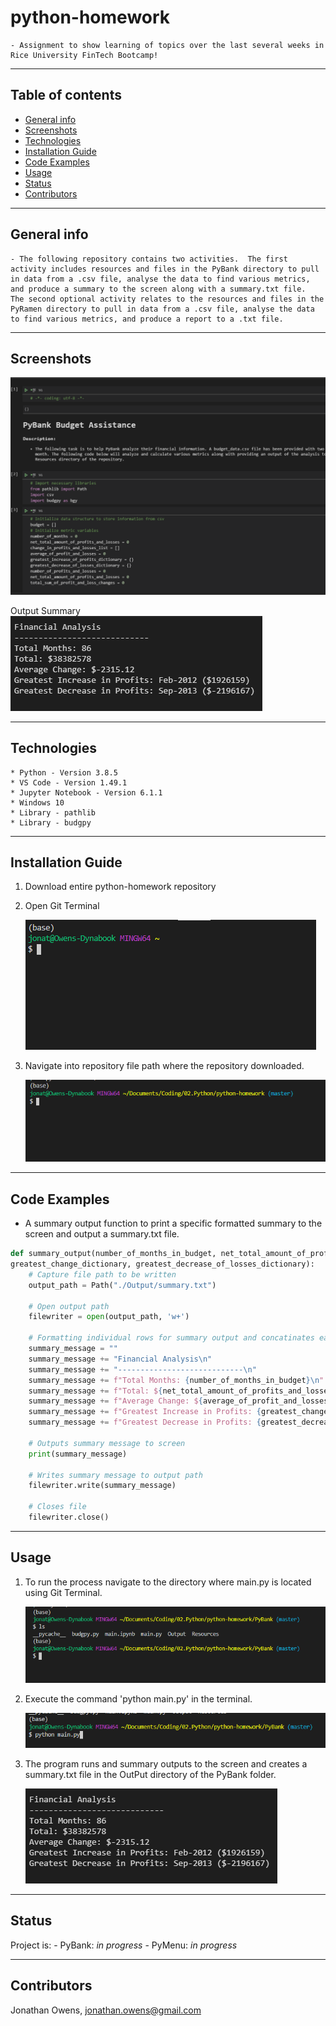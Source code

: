 # python-homework
    - Assignment to show learning of topics over the last several weeks in Rice University FinTech Bootcamp!

---

## Table of contents
* [General info](#general-info)
* [Screenshots](#screenshots)
* [Technologies](#technologies)
* [Installation Guide](#installation-guide)
* [Code Examples](#code-examples)
* [Usage](#usage)
* [Status](#status)
* [Contributors](#contributors)

---

## General info
    - The following repository contains two activities.  The first activity includes resources and files in the PyBank directory to pull in data from a .csv file, analyse the data to find various metrics, and produce a summary to the screen along with a summary.txt file.  The second optional activity relates to the resources and files in the PyRamen directory to pull in data from a .csv file, analyse the data to find various metrics, and produce a report to a .txt file.

---

## Screenshots
![PyBank Initial Run](./Images/PyBank_Initial_Run.png)

Output Summary
![PyBank Run Summary](./Images/PyBank_Output_Summary.png)

---

## Technologies
    * Python - Version 3.8.5
    * VS Code - Version 1.49.1
    * Jupyter Notebook - Version 6.1.1
    * Windows 10
    * Library - pathlib
    * Library - budgpy

---

## Installation Guide
1. Download entire python-homework repository
2. Open Git Terminal
    
    ![Open Git Terminal](./Images/PyBank_Open_Git_Terminal.png)

3. Navigate into repository file path where the repository downloaded.

    ![Navigate to Repository](./Images/PyBank_Navigate_Into_Repo.png)

---

## Code Examples
- A summary output function to print a specific formatted summary to the screen and output a summary.txt file.

``` python
def summary_output(number_of_months_in_budget, net_total_amount_of_profits_and_losses, average_of_profit_and_losses, 
greatest_change_dictionary, greatest_decrease_of_losses_dictionary):
    # Capture file path to be written
    output_path = Path("./Output/summary.txt")

    # Open output path 
    filewriter = open(output_path, 'w+')

    # Formatting individual rows for summary output and concatinates each string
    summary_message = "" 
    summary_message += "Financial Analysis\n"
    summary_message += "----------------------------\n"
    summary_message += f"Total Months: {number_of_months_in_budget}\n"
    summary_message += f"Total: ${net_total_amount_of_profits_and_losses}\n"
    summary_message += f"Average Change: ${average_of_profit_and_losses}\n"
    summary_message += f"Greatest Increase in Profits: {greatest_change_dictionary['date']} (${greatest_change_dictionary['pnl']})\n"
    summary_message += f"Greatest Decrease in Profits: {greatest_decrease_of_losses_dictionary['date']} (${greatest_decrease_of_losses_dictionary['pnl']})\n"
    
    # Outputs summary message to screen
    print(summary_message)

    # Writes summary message to output path
    filewriter.write(summary_message)

    # Closes file
    filewriter.close()
```

---

## Usage
1. To run the process navigate to the directory where main.py is located using Git Terminal.

    ![Navigate to Repository for main.py](./Images/PyBank_Path_Where_Main.py_Is_Located.png)

2. Execute the command 'python main.py' in the terminal.

    ![Navigate to Repository for main.py](./Images/PyBank_Execute_Main.py.png)

3. The program runs and summary outputs to the screen and creates a summary.txt file in the OutPut directory of the PyBank folder.

    ![PyBank Summary Output](./Images/PyBank_Output_Summary.png)

---

## Status
Project is:
    - PyBank: _in progress_
    - PyMenu: _in progress_

---

## Contributors
Jonathan Owens, jonathan.owens@gmail.com
